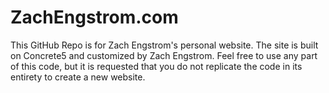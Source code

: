 ZachEngstrom.com
=========
This GitHub Repo is for Zach Engstrom's personal website. The site is built on Concrete5 and customized by Zach Engstrom. Feel free to use any part of this code, but it is requested that you do not replicate the code in its entirety to create a new website.